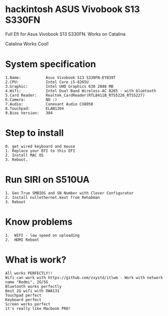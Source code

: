 # hackintosh ASUS Vivobook S13 S330FN
Full Efi for Asus Vivobook S13 S330FN. Works on Catalina

Catalina Works Cool!

# System specification

    1.Name:           Asus Vivobook S13 S330FN-EY039T
    2.CPU:            Intel Core i5-8265U
    3.Graphic:        Intel UHD Graphics 630 2048 MB
    4.Wifi:           Intel Dual Band Wireless-AC 8265 - with bluetooth 
    5.Card Reader:    Realtek_CardReader(RTL8411B_RTS5226_RTS5227)
    6.Camera:         NO :)
    7.Audio:          Conexant Audio CX8050
    8.Touchpad:       ELAN1204
    9.Bios Version:   304

# Step to install

	0. get wired keyboard and mouse
	1. Replace your EFI to this EFI
	2. Install MAC OS
	3. Reboot.
	
	
# Run SIRI on S510UA

	1. Gen True SMBIOS and SN Number with Clover Configurator
	2. Install nullethernet.kext from Rehabman
	3. Reboot

# Know problems

    1.  WIFI - low speed on uploading
    2.  HDMI Reboot

# What is work?

    All works PERFECTLY!!
    Wifi can work with https://github.com/zxystd/itlwm - Work with network name "Redmi", 2G/5G
    Bluetooth works perfectly
    Best 2G wifi with DWA131
    Touchpad perfect
    Keyboard perfect
    Screen works perfect
    it's really like Macbook PRO!
   

